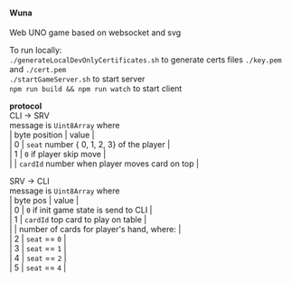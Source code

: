 #### Wuna

Web UNO game based on websocket and svg

To run locally:  
`./generateLocalDevOnlyCertificates.sh` to generate certs files `./key.pem` and `./cert.pem`  
`./startGameServer.sh` to start server  
`npm run build && npm run watch` to start client

**protocol**  
CLI -> SRV  
message is `Uint8Array` where  
| byte position | value |  
| 0 | `seat` number { 0, 1, 2, 3} of the player |  
| 1 | `0` if player skip move |  
| | `cardId` number when player moves card on top |

SRV -> CLI  
message is `Uint8Array` where  
| byte pos | value |  
| 0 | `0` if init game state is send to CLI |  
| 1 | `cardId` top card to play on table |  
| | number of cards for player's hand, where: |  
| 2 | `seat` == `0` |  
| 3 | `seat` == `1` |  
| 4 | `seat` == `2` |  
| 5 | `seat` == `4` |
